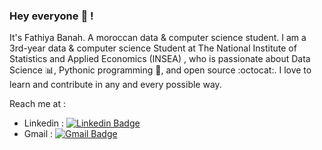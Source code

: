 ### Hey everyone 👋 !

It's Fathiya Banah. A moroccan data & computer science student.
I am a 3rd-year data & computer science Student at The National Institute of Statistics and Applied Economics (INSEA) , who is passionate about Data Science :bar_chart:, Pythonic programming :snake:, and open source :octocat:. I love to learn and contribute in any and every possible way.


<!-- Actual text -->

Reach me at  :
- Linkedin : [![Linkedin Badge](https://img.shields.io/badge/-Fathiya_Banah-blue?style=plastic&logo=Linkedin&logoColor=white&link=https://www.linkedin.com/in/fathiya-banah/)](https://www.linkedin.com/in/fathiya-banah/)
- Gmail : [![Gmail Badge](https://img.shields.io/badge/-banah.fathiya@gmail.com-c14438?style=plastic&logo=Gmail&logoColor=white&link=mailto:banah.fathiya@gmail.com)](mailto:banah.fathiya@gmail.com)







	
<!--
**f-banah/f-banah** is a ✨ _special_ ✨ repository because its `README.md` (this file) appears on your GitHub profile.

Here are some ideas to get you started:

- 🔭 I’m currently working on ...
- 🌱 I’m currently learning ...
- 👯 I’m looking to collaborate on ...
- 🤔 I’m looking for help with ...
- 💬 Ask me about ...
- 📫 How to reach me: ...
- 😄 Pronouns: ...
- ⚡ Fun fact: ...
-->
